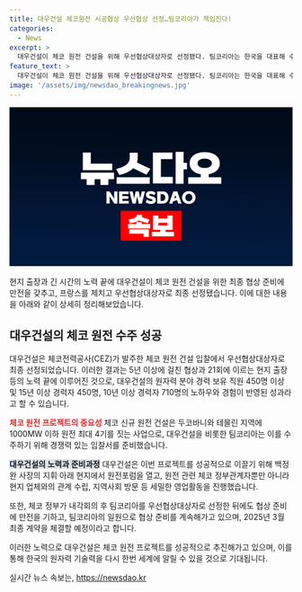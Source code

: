 ```yaml
---
title: 대우건설 체코원전 시공협상 우선협상 선정…팀코리아가 책임진다!
categories:
  - News
excerpt: >
  대우건설이 체코 원전 건설을 위해 우선협상대상자로 선정됐다. 팀코리아는 한국을 대표해 수주전에 나섰는데, 4기 원전을 지을 수 있는 가능성까지 열렸다. 대우건설은 이를 위해 5년 이상의 노력을 기울여왔고, 백정완 사장이 직접 협상에 나서기도 했다. 대우건설은 한국의 원전 기술력을 세계에 알리고자 노력하며, 체코와의 협상을 통해 최종 계약 체결을 이뤄내고자 하고 있다.
feature_text: >
  대우건설이 체코 원전 건설을 위해 우선협상대상자로 선정됐다. 팀코리아는 한국을 대표해 수주전에 나섰는데, 4기 원전을 지을 수 있는 가능성까지 열렸다. 대우건설은 이를 위해 5년 이상의 노력을 기울여왔고, 백정완 사장이 직접 협상에 나서기도 했다. 대우건설은 한국의 원전 기술력을 세계에 알리고자 노력하며, 체코와의 협상을 통해 최종 계약 체결을 이뤄내고자 하고 있다.
image: '/assets/img/newsdao_breakingnews.jpg'
---
```


<p><img src="/assets/img/newsdao_breakingnews.jpg" alt="firstkoreanews 속보" /></p>

<p>현지 출장과 긴 시간의 노력 끝에 대우건설이 체코 원전 건설을 위한 최종 협상 준비에 만전을 갖추고, 프랑스를 제치고 우선협상대상자로 최종 선정됐습니다. 이에 대한 내용을 아래와 같이 상세히 정리해보았습니다.</p>

<h2 data-ke-size="size26">대우건설의 체코 원전 수주 성공</h2>

<p>대우건설은 체코전력공사(CEZ)가 발주한 체코 원전 건설 입찰에서 우선협상대상자로 최종 선정되었습니다. 이러한 결과는 5년 이상에 걸친 협상과 21회에 이르는 현지 출장 등의 노력 끝에 이루어진 것으로, 대우건설의 원자력 분야 경력 보유 직원 450명 이상 및 15년 이상 경력자 450명, 10년 이상 경력자 710명의 노하우와 경험이 반영된 성과라고 할 수 있습니다.</p>

<p><b><span style="color: #ee2323;">체코 원전 프로젝트의 중요성</span></b>
체코 신규 원전 건설은 두코바니와 테믈린 지역에 1000MW 이하 원전 최대 4기를 짓는 사업으로, 대우건설을 비롯한 팀코리아는 이를 수주하기 위해 경쟁력 있는 입찰서를 준비했습니다.</p>

<p><b><span style="background-color: #21538527;">대우건설의 노력과 준비과정</span></b>
대우건설은 이번 프로젝트를 성공적으로 이끌기 위해 백정완 사장의 지휘 아래 현지에서 원전포럼을 열고, 원전 관련 체코 정부관계자뿐만 아니라 현지 업체와의 관계 수립, 지역사회 방문 등 세밀한 영업활동을 진행했습니다.</p>

<p>또한, 체코 정부가 내각회의 후 팀코리아를 우선협상대상자로 선정한 뒤에도 협상 준비에 만전을 기하고, 팀코리아의 일원으로 협상 준비를 계속해가고 있으며, 2025년 3월 최종 계약을 체결할 예정이라고 합니다.</p>

<p>이러한 노력으로 대우건설은 체코 원전 프로젝트를 성공적으로 추진해가고 있으며, 이를 통해 한국의 원자력 기술력을 다시 한번 세계에 알릴 수 있을 것으로 기대됩니다.</p>
실시간 뉴스 속보는, <a href="https://newsdao.kr" rel="dofollow">https://newsdao.kr</a>


